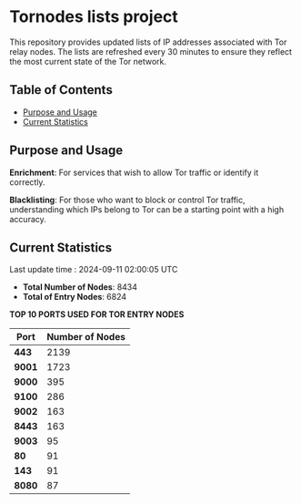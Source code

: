 # Tornodes lists project

This repository provides updated lists of IP addresses associated with Tor relay nodes. The lists are refreshed every 30 minutes to ensure they reflect the most current state of the Tor network.

## Table of Contents

- [Purpose and Usage](#purpose-and-usage)
- [Current Statistics](#current-statistics)


## Purpose and Usage

**Enrichment**: For services that wish to allow Tor traffic or identify it correctly.

**Blacklisting**: For those who want to block or control Tor traffic, understanding which IPs belong to Tor can be a starting point with a high accuracy.

## Current Statistics

Last update time : 2024-09-11 02:00:05 UTC

- **Total Number of Nodes**: 8434
- **Total of Entry Nodes**: 6824

**TOP 10 PORTS USED FOR TOR ENTRY NODES**

| **Port** | **Number of Nodes** |
|------|-----------------|
| **443**   | 2139  |
| **9001**   | 1723  |
| **9000**   | 395  |
| **9100**   | 286  |
| **9002**   | 163  |
| **8443**   | 163  |
| **9003**   | 95  |
| **80**   | 91  |
| **143**   | 91  |
| **8080**   | 87  |

